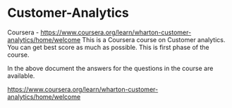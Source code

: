 # Customer-Analytics
Coursera - https://www.coursera.org/learn/wharton-customer-analytics/home/welcome
This is a Coursera course on Customer analytics.
You can get best score as much as possible.
This is first phase of the course.


In the above document the answers for the questions in the course are available.

https://www.coursera.org/learn/wharton-customer-analytics/home/welcome
